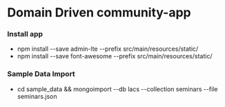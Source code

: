 # Domain Driven community-app

### Install app
* npm install --save admin-lte --prefix src/main/resources/static/
* npm install --save font-awesome --prefix src/main/resources/static/

### Sample Data Import
* cd sample_data && mongoimport --db lacs --collection seminars --file seminars.json
